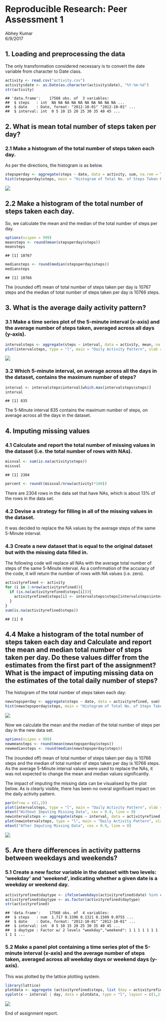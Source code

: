 # Reproducible Research: Peer Assessment 1
Abhey Kumar  
6/9/2017  

## 1. Loading and preprocessing the data

The only transformation considered necessary is to convert the date variable from character to Date class.


```r
activity <- read.csv("activity.csv")
activity$date <- as.Date(as.character(activity$date), "%Y-%m-%d")
str(activity)
```

```
## 'data.frame':	17568 obs. of  3 variables:
##  $ steps   : int  NA NA NA NA NA NA NA NA NA NA ...
##  $ date    : Date, format: "2012-10-01" "2012-10-01" ...
##  $ interval: int  0 5 10 15 20 25 30 35 40 45 ...
```

## 2. What is mean total number of steps taken per day?

### 2.1 Make a histogram of the total number of steps taken each day.

As per the directions, the histogram is as below.


```r
stepsperday <- aggregate(steps ~ date, data = activity, sum, na.rem = TRUE)
hist(stepsperday$steps, main = "Histogram of Total No. of Steps Taken Per Day", xlab = "Total Steps Per Day", breaks = 20, col = "green")
```

![](PA1_template_files/figure-html/stepsperday-1.png)<!-- -->

## 2.2 Make a histogram of the total number of steps taken each day.

So, we calculate the mean and the median of the total number of steps per day.


```r
options(scipen = 999)
meansteps <- round(mean(stepsperday$steps))
meansteps
```

```
## [1] 10767
```

```r
mediansteps <- round(median(stepsperday$steps))
mediansteps
```

```
## [1] 10766
```

The (rounded off) mean of total number of steps taken per day is 10767 steps and the median of total number of steps taken per day is 10766 steps.

## 3. What is the average daily activity pattern?

### 3.1 Make a time series plot of the 5-minute interval (x-axis) and the average number of steps taken, averaged across all days (y-axis).


```r
intervalsteps <- aggregate(steps ~ interval, data = activity, mean, na.rm = TRUE)
plot(intervalsteps, type = "l", main = "Daily Activity Pattern", xlab = "5 Minute Interval", ylab = "Average No. of Steps")
```

![](PA1_template_files/figure-html/dailypattern-1.png)<!-- -->

### 3.2 Which 5-minute interval, on average across all the days in the dataset, contains the maximum number of steps?


```r
interval <- intervalsteps$interval[which.max(intervalsteps$steps)]
interval
```

```
## [1] 835
```

The 5-Minute interval 835 contains the maximum number of steps, on average across all the days in the dataset.

## 4. Imputing missing values

### 4.1 Calculate and report the total number of missing values in the dataset (i.e. the total number of rows with NAs).


```r
missval <- sum(is.na(activity$steps))
missval
```

```
## [1] 2304
```

```r
percent <- round((missval/nrow(activity)*100))
```

There are 2304 rows in the data set that have NAs, which is about 13% of the rows in the data set.


### 4.2 Devise a strategy for filling in all of the missing values in the dataset.

It was decided to replace the NA values by the average steps of the same 5-Minute interval.

### 4.3 Create a new dataset that is equal to the original dataset but with the missing data filled in.

The following code will replace all NAs with the average total number of steps of the same 5-Minute interval. As a confirmation of the accuracy of the code, it will return the number of rows with NA values (i.e. zero).


```r
activityrefined <- activity
for (i in 1:nrow(activityrefined)){
  if (is.na(activityrefined$steps[i])){
    activityrefined$steps[i] <- intervalsteps$steps[intervalsteps$interval == activityrefined$interval[i]]
  }
}
sum(is.na(activityrefined$steps))
```

```
## [1] 0
```

## 4.4 Make a histogram of the total number of steps taken each day and Calculate and report the mean and median total number of steps taken per day. Do these values differ from the estimates from the first part of the assignment? What is the impact of imputing missing data on the estimates of the total daily number of steps?

The histogram of the total number of steps taken each day:


```r
newstepsperday <- aggregate(steps ~ date, data = activityrefined, sum)
hist(newstepsperday$steps, main = "Histogram of Total No. of Steps Taken Per Day", xlab = "Total Steps Per Day", breaks = 20, col = "green")
```

![](PA1_template_files/figure-html/newstepsperday-1.png)<!-- -->

Now we calculate the mean and the median of the total number of steps per day in the new data set.


```r
options(scipen = 999)
newmeansteps <- round(mean(newstepsperday$steps))
newmediansteps <- round(median(newstepsperday$steps))
```

The (rounded off) mean of total number of steps taken per day is 10766 steps and the median of total number of steps taken per day is 10766 steps. As the average 5-Minute interval values were used to replace the NAs, it was not expected to change the mean and median values significantly.

The impact of imputing the missing data can be visualised by the plot below. As is clearly visible, there has been no overal significant impact on the daily activity pattern.


```r
par(mfrow = c(1,2))
plot(intervalsteps, type = "l", main = "Daily Activity Pattern", xlab = "5 Minute Interval", ylab = "Average No. of Steps")
mtext("Without Imputing Missing Data", cex = 0.9, line = 0)
newintervalsteps <- aggregate(steps ~ interval, data = activityrefined, mean)
plot(newintervalsteps, type = "l", main = "Daily Activity Pattern", xlab = "5 Minute Interval", ylab = "Average No. of Steps", pch = 4, col = "red")
mtext("After Imputing Missing Data", cex = 0.9, line = 0)
```

![](PA1_template_files/figure-html/impact-1.png)<!-- -->


## 5. Are there differences in activity patterns between weekdays and weekends?

### 5.1 Create a new factor variable in the dataset with two levels: 'weekday' and 'weekend', indicating whether a given date is a weekday or weekend day.


```r
activityrefined$daytype <- ifelse(weekdays(activityrefined$date) %in% c("Saturday", "Sunday"), "weekend", "weekday")
activityrefined$daytype <- as.factor(activityrefined$daytype)
str(activityrefined)
```

```
## 'data.frame':	17568 obs. of  4 variables:
##  $ steps   : num  1.717 0.3396 0.1321 0.1509 0.0755 ...
##  $ date    : Date, format: "2012-10-01" "2012-10-01" ...
##  $ interval: int  0 5 10 15 20 25 30 35 40 45 ...
##  $ daytype : Factor w/ 2 levels "weekday","weekend": 1 1 1 1 1 1 1 1 1 1 ...
```

### 5.2 Make a panel plot containing a time series plot of the 5-minute interval (x-axis) and the average number of steps taken, averaged across all weekday days or weekend days (y-axis). 

This was plotted by the lattice plotting system.


```r
library(lattice)
plotdata <- aggregate (activityrefined$steps, list (day = activityrefined$daytype, interval = activityrefined$interval), mean)
xyplot(x ~ interval | day, data = plotdata, type = "l", layout = c(1,2), xlab = "Interval", ylab = "Number of Steps")
```

![](PA1_template_files/figure-html/daytypeplot-1.png)<!-- -->

End of assignment report.
